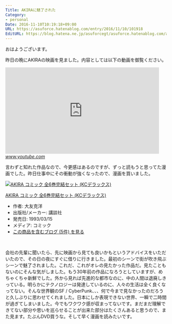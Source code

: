 ```yaml
---
Title: AKIRAに魅了された
Category:
- personal
Date: 2016-11-10T10:19:18+09:00
URL: https://asuforce.hatenablog.com/entry/2016/11/10/101918
EditURL: https://blog.hatena.ne.jp/asuforcegt/asuforce.hatenablog.com/atom/entry/10328749687193707451
---
```


<p>おはようございます。</p>
<p>昨日の晩にAKIRAの映画を見ました。内容としては以下の動画を御覧ください。</p>
<p><iframe src="https://www.youtube.com/embed/zIgFpdix8PI?feature=oembed" width="480" height="270" frameborder="0" allowfullscreen=""></iframe><cite class="hatena-citation"><a href="https://www.youtube.com/watch?v=zIgFpdix8PI">www.youtube.com</a> </cite></p>
<p>言わずと知れた作品なので、今更感はあるのですが、ずっと読もうと思ってた漫画でした。昨日仕事中にその衝動が強くなったので、漫画を買いました。</p>
<div class="freezed">
<div class="hatena-asin-detail"><a href="http://www.amazon.co.jp/exec/obidos/ASIN/B00F96KIRA/hatena-blog-22/"><img class="hatena-asin-detail-image" title="AKIRA コミック 全6巻完結セット (KCデラックス)" src="http://ecx.images-amazon.com/images/I/61OWwurPMNL._SL160_.jpg" alt="AKIRA コミック 全6巻完結セット (KCデラックス)" /></a>
<div class="hatena-asin-detail-info">
<p class="hatena-asin-detail-title"><a href="http://www.amazon.co.jp/exec/obidos/ASIN/B00F96KIRA/hatena-blog-22/">AKIRA コミック 全6巻完結セット (KCデラックス)</a></p>
<ul>
<li><span class="hatena-asin-detail-label">作者:</span> 大友克洋</li>
<li><span class="hatena-asin-detail-label">出版社/メーカー:</span> 講談社</li>
<li><span class="hatena-asin-detail-label">発売日:</span> 1993/03/15</li>
<li><span class="hatena-asin-detail-label">メディア:</span> コミック</li>
<li><a href="http://d.hatena.ne.jp/asin/B00F96KIRA/hatena-blog-22" target="_blank">この商品を含むブログ (5件) を見る</a></li>
</ul>
</div>
<div class="hatena-asin-detail-foot"> </div>
</div>
</div>
<p>会社の先輩に聞いたら、先に映画から見ても良いかもというアドバイスをいただいたので、その日の夜にすぐに借りに行きました。最初のシーンで街が吹き飛ぶシーンで魅了されました。これだ、これがオレの見たかった作品だ。見たこともないのにそんな気がしました。もう30年前の作品になろうとしていますが、めちゃくちゃ新鮮でした。外から見れば先進的な都市なのに、中の人間は退廃しきっている。明らかにテクノロジーは発達しているのに、人々の生活は全く良くなってない。そんな世界観のSF / CyberPunk、、、何で今まで見なかったのだろうと久しぶりに思わせてくれました。日本にしか表現できない世界、一瞬で二時間が過ぎてしまいました。今でもワクワク感が収まってないです。まだまだ理解できてない部分や思いを巡らせることが出来た部分はたくさんあると思うので、また見ます。たぶんDVD買うな。そして早く漫画を読みたいです。</p>
